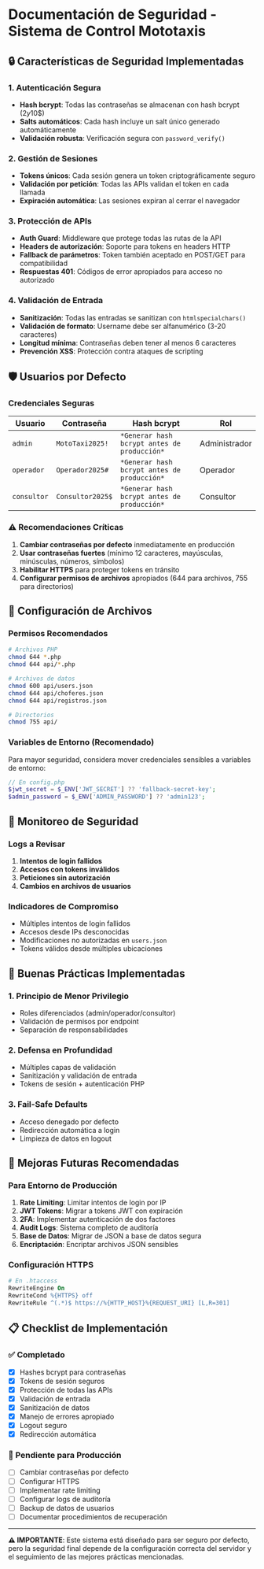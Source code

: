 # Documentación de Seguridad - Sistema de Control Mototaxis

## 🔒 Características de Seguridad Implementadas

### 1. Autenticación Segura
- **Hash bcrypt**: Todas las contraseñas se almacenan con hash bcrypt ($2y$10$)
- **Salts automáticos**: Cada hash incluye un salt único generado automáticamente
- **Validación robusta**: Verificación segura con `password_verify()`

### 2. Gestión de Sesiones
- **Tokens únicos**: Cada sesión genera un token criptográficamente seguro
- **Validación por petición**: Todas las APIs validan el token en cada llamada
- **Expiración automática**: Las sesiones expiran al cerrar el navegador

### 3. Protección de APIs
- **Auth Guard**: Middleware que protege todas las rutas de la API
- **Headers de autorización**: Soporte para tokens en headers HTTP
- **Fallback de parámetros**: Token también aceptado en POST/GET para compatibilidad
- **Respuestas 401**: Códigos de error apropiados para acceso no autorizado

### 4. Validación de Entrada
- **Sanitización**: Todas las entradas se sanitizan con `htmlspecialchars()`
- **Validación de formato**: Username debe ser alfanumérico (3-20 caracteres)
- **Longitud mínima**: Contraseñas deben tener al menos 6 caracteres
- **Prevención XSS**: Protección contra ataques de scripting

## 🛡️ Usuarios por Defecto

### Credenciales Seguras
| Usuario | Contraseña | Hash bcrypt | Rol |
|---------|------------|-------------|-----|
| `admin` | `MotoTaxi2025!` | `*Generar hash bcrypt antes de producción*` | Administrador |
| `operador` | `Operador2025#` | `*Generar hash bcrypt antes de producción*` | Operador |
| `consultor` | `Consultor2025$` | `*Generar hash bcrypt antes de producción*` | Consultor |

### ⚠️ Recomendaciones Críticas
1. **Cambiar contraseñas por defecto** inmediatamente en producción
2. **Usar contraseñas fuertes** (mínimo 12 caracteres, mayúsculas, minúsculas, números, símbolos)
3. **Habilitar HTTPS** para proteger tokens en tránsito
4. **Configurar permisos de archivos** apropiados (644 para archivos, 755 para directorios)

## 🔧 Configuración de Archivos

### Permisos Recomendados
```bash
# Archivos PHP
chmod 644 *.php
chmod 644 api/*.php

# Archivos de datos
chmod 600 api/users.json
chmod 644 api/choferes.json
chmod 644 api/registros.json

# Directorios
chmod 755 api/
```

### Variables de Entorno (Recomendado)
Para mayor seguridad, considera mover credenciales sensibles a variables de entorno:

```php
// En config.php
$jwt_secret = $_ENV['JWT_SECRET'] ?? 'fallback-secret-key';
$admin_password = $_ENV['ADMIN_PASSWORD'] ?? 'admin123';
```

## 🚨 Monitoreo de Seguridad

### Logs a Revisar
1. **Intentos de login fallidos**
2. **Accesos con tokens inválidos**
3. **Peticiones sin autorización**
4. **Cambios en archivos de usuarios**

### Indicadores de Compromiso
- Múltiples intentos de login fallidos
- Accesos desde IPs desconocidas
- Modificaciones no autorizadas en `users.json`
- Tokens válidos desde múltiples ubicaciones

## 🔄 Buenas Prácticas Implementadas

### 1. Principio de Menor Privilegio
- Roles diferenciados (admin/operador/consultor)
- Validación de permisos por endpoint
- Separación de responsabilidades

### 2. Defensa en Profundidad
- Múltiples capas de validación
- Sanitización y validación de entrada
- Tokens de sesión + autenticación PHP

### 3. Fail-Safe Defaults
- Acceso denegado por defecto
- Redirección automática a login
- Limpieza de datos en logout

## 🚀 Mejoras Futuras Recomendadas

### Para Entorno de Producción
1. **Rate Limiting**: Limitar intentos de login por IP
2. **JWT Tokens**: Migrar a tokens JWT con expiración
3. **2FA**: Implementar autenticación de dos factores
4. **Audit Logs**: Sistema completo de auditoría
5. **Base de Datos**: Migrar de JSON a base de datos segura
6. **Encriptación**: Encriptar archivos JSON sensibles

### Configuración HTTPS
```apache
# En .htaccess
RewriteEngine On
RewriteCond %{HTTPS} off
RewriteRule ^(.*)$ https://%{HTTP_HOST}%{REQUEST_URI} [L,R=301]
```

## 📋 Checklist de Implementación

### ✅ Completado
- [x] Hashes bcrypt para contraseñas
- [x] Tokens de sesión seguros
- [x] Protección de todas las APIs
- [x] Validación de entrada
- [x] Sanitización de datos
- [x] Manejo de errores apropiado
- [x] Logout seguro
- [x] Redirección automática

### 🔄 Pendiente para Producción
- [ ] Cambiar contraseñas por defecto
- [ ] Configurar HTTPS
- [ ] Implementar rate limiting
- [ ] Configurar logs de auditoría
- [ ] Backup de datos de usuarios
- [ ] Documentar procedimientos de recuperación

---

**⚠️ IMPORTANTE**: Este sistema está diseñado para ser seguro por defecto, pero la seguridad final depende de la configuración correcta del servidor y el seguimiento de las mejores prácticas mencionadas.
